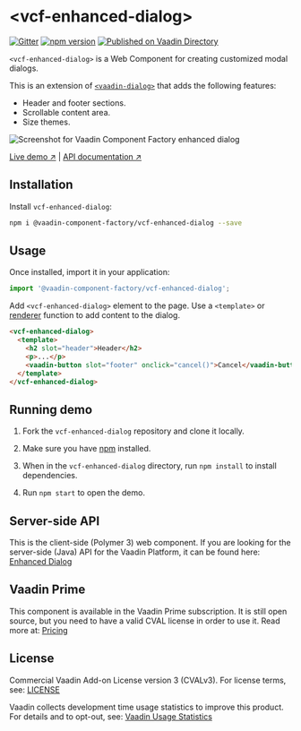 # &lt;vcf-enhanced-dialog&gt;

[![Gitter](https://badges.gitter.im/Join%20Chat.svg)](https://gitter.im/vaadin/web-components?utm_source=badge&utm_medium=badge&utm_campaign=pr-badge)
[![npm version](https://badgen.net/npm/v/@vaadin-component-factory/vcf-enhanced-dialog)](https://www.npmjs.com/package/@vaadin-component-factory/vcf-enhanced-dialog)
[![Published on Vaadin Directory](https://img.shields.io/badge/Vaadin%20Directory-published-00b4f0.svg)](https://vaadin.com/directory/component/vaadin-component-factoryvcf-enhanced-dialog)

`<vcf-enhanced-dialog>` is a Web Component for creating customized modal dialogs.

This is an extension of [`<vaadin-dialog>`](https://vaadin.com/components/vaadin-dialog/html-api/elements/Vaadin.DialogElement)
that adds the following features:

- Header and footer sections.
- Scrollable content area.
- Size themes.

![Screenshot for Vaadin Component Factory enhanced dialog](https://user-images.githubusercontent.com/3392815/86490846-8e9f9a80-bd71-11ea-99cd-8e0a769ed8dd.png)

[Live demo ↗](https://vcf-enhanced-dialog.netlify.app)
|
[API documentation ↗](https://vcf-enhanced-dialog.netlify.app/api/#/elements/vcf-enhanced-dialog)

## Installation

Install `vcf-enhanced-dialog`:

```sh
npm i @vaadin-component-factory/vcf-enhanced-dialog --save
```

## Usage

Once installed, import it in your application:

```js
import '@vaadin-component-factory/vcf-enhanced-dialog';
```

Add `<vcf-enhanced-dialog>` element to the page. Use a `<template>` or [renderer](https://vcf-enhanced-dialog.netlify.app/api/#/elements/vcf-enhanced-dialog#description) function to add content to the dialog.

```html
<vcf-enhanced-dialog>
  <template>
    <h2 slot="header">Header</h2>
    <p>...</p>
    <vaadin-button slot="footer" onclick="cancel()">Cancel</vaadin-button>
  </template>
</vcf-enhanced-dialog>
```

## Running demo

1. Fork the `vcf-enhanced-dialog` repository and clone it locally.

1. Make sure you have [npm](https://www.npmjs.com/) installed.

1. When in the `vcf-enhanced-dialog` directory, run `npm install` to install dependencies.

1. Run `npm start` to open the demo.

## Server-side API

This is the client-side (Polymer 3) web component. If you are looking for the server-side (Java) API for the Vaadin Platform, it can be found here: [Enhanced Dialog](https://vaadin.com/directory/component/enhanced-dialog)

## Vaadin Prime

This component is available in the Vaadin Prime subscription. It is still open source, but you need to have a valid CVAL license in order to use it. Read more at: [Pricing](https://vaadin.com/pricing)

## License

Commercial Vaadin Add-on License version 3 (CVALv3). For license terms, see: [LICENSE](https://github.com/vaadin-component-factory/vcf-enhanced-dialog/blob/master/LICENSE)

Vaadin collects development time usage statistics to improve this product. For details and to opt-out, see: [Vaadin Usage Statistics](https://github.com/vaadin/vaadin-usage-statistics)
